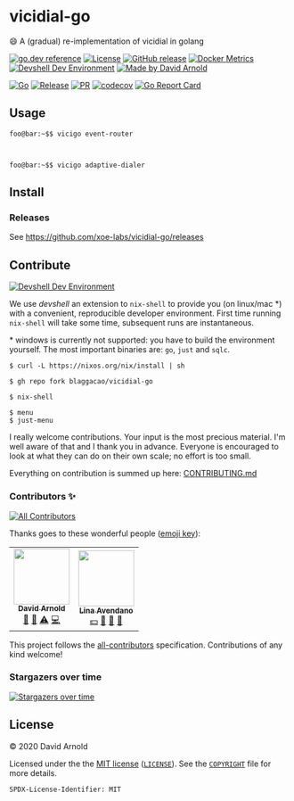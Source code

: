 # vicidial-go

:smile: A (gradual) re-implementation of vicidial in golang

[![go.dev reference](https://img.shields.io/badge/go.dev-reference-007d9c?logo=go&logoColor=white)](https://pkg.go.dev/blaggacao/vicidial-go)
[![License](https://img.shields.io/badge/license-MIT-%2397ca00.svg)](https://github.com/xoe-labs/vicidial-go/blob/master/COPYRIGHT)
[![GitHub release](https://img.shields.io/github/release/blaggacao/vicidial-go.svg)](https://github.com/xoe-labs/vicidial-go/releases)
[![Docker Metrics](https://images.microbadger.com/badges/image/blaggacao/vicidial-go.svg)](https://microbadger.com/images/blaggacao/vicidial-go)
[![Devshell Dev Environment](https://img.shields.io/badge/nix-devshell-blue?logo=NixOS&labelColor=ccc)](github.com/numtide/devshell)
[![Made by David Arnold](https://img.shields.io/badge/made%20by-David%20Arnold-blue.svg?style=flat)](https://github.com/blaggacao)

[![Go](https://github.com/xoe-labs/vicidial-go/workflows/Go/badge.svg)](https://github.com/xoe-labs/vicidial-go/actions?query=workflow%3AGo)
[![Release](https://github.com/xoe-labs/vicidial-go/workflows/Release/badge.svg)](https://github.com/xoe-labs/vicidial-go/actions?query=workflow%3ARelease)
[![PR](https://github.com/xoe-labs/vicidial-go/workflows/PR/badge.svg)](https://github.com/xoe-labs/vicidial-go/actions?query=workflow%3APR)
[![codecov](https://codecov.io/gh/blaggacao/vicidial-go/branch/master/graph/badge.svg)](https://codecov.io/gh/blaggacao/vicidial-go)
[![Go Report Card](https://goreportcard.com/badge/moul.io/golang-repo-template)](https://goreportcard.com/report/moul.io/golang-repo-template)
<!--
[![CodeFactor](https://www.codefactor.io/repository/github/blaggacao/vicidial-go/badge)](https://www.codefactor.io/repository/github/blaggacao/vicidial-go)
-->

## Usage

[embedmd]:# (.tmp/usage.txt console)
```console
foo@bar:~$$ vicigo event-router



foo@bar:~$$ vicigo adaptive-dialer
```

## Install

### Releases

See https://github.com/xoe-labs/vicidial-go/releases

## Contribute

[![Devshell Dev Environment](https://img.shields.io/badge/nix-devshell-blue?logo=NixOS&labelColor=ccc)](github.com/numtide/devshell)

We use _devshell_ an extension to `nix-shell` to provide you (on linux/mac \*) with a convenient, reproducible developer environment.
First time running `nix-shell` will take some time, subsequent runs are instantaneous.

\* windows is currently not supported: you have to build the environment yourself. The most important binaries are: `go`, `just` and `sqlc`.

```console
$ curl -L https://nixos.org/nix/install | sh

$ gh repo fork blaggacao/vicidial-go

$ nix-shell

$ menu
$ just-menu
```

I really welcome contributions.
Your input is the most precious material.
I'm well aware of that and I thank you in advance.
Everyone is encouraged to look at what they can do on their own scale;
no effort is too small.

Everything on contribution is summed up here: [CONTRIBUTING.md](./CONTRIBUTING.md)

### Contributors ✨

<!-- ALL-CONTRIBUTORS-BADGE:START - Do not remove or modify this section -->
[![All Contributors](https://img.shields.io/badge/all_contributors-2-orange.svg)](#contributors)
<!-- ALL-CONTRIBUTORS-BADGE:END -->

Thanks goes to these wonderful people ([emoji key](https://allcontributors.org/docs/en/emoji-key)):

<!-- ALL-CONTRIBUTORS-LIST:START - Do not remove or modify this section -->
<!-- prettier-ignore-start -->
<!-- markdownlint-disable -->
<table>
  <tr>
    <td align="center"><a href="https://github.com/blaggacao"><img src="https://avatars2.githubusercontent.com/u/7548295?v=4?s=100" width="100px;" alt=""/><br /><sub><b>David Arnold</b></sub></a><br /><a href="#maintenance-blaggacao" title="Maintenance">🚧</a> <a href="https://github.com/xoe-labs/vicidial-go/commits?author=blaggacao" title="Documentation">📖</a> <a href="https://github.com/xoe-labs/vicidial-go/commits?author=blaggacao" title="Tests">⚠️</a> <a href="https://github.com/xoe-labs/vicidial-go/commits?author=blaggacao" title="Code">💻</a></td>
    <td align="center"><a href="https://github.com/lina2358"><img src="https://avatars2.githubusercontent.com/u/31328370?s=460&v=4?s=100" width="100px;" alt=""/><br /><sub><b>Lina Avendano</b></sub></a><br /><a href="#financial-lina2358" title="Financial">💵</a> <a href="#business-lina2358" title="Business development">💼</a> <a href="#ideas-lina2358" title="Ideas, Planning, & Feedback">🤔</a> <a href="#projectManagement-lina2358" title="Project Management">📆</a></td>
  </tr>
</table>

<!-- markdownlint-restore -->
<!-- prettier-ignore-end -->

<!-- ALL-CONTRIBUTORS-LIST:END -->

This project follows the [all-contributors](https://github.com/all-contributors/all-contributors)
specification. Contributions of any kind welcome!

### Stargazers over time

[![Stargazers over time](https://starchart.cc/blaggacao/vicidial-go.svg)](https://starchart.cc/blaggacao/vicidial-go)

## License

© 2020 David Arnold

Licensed under the the [MIT license](https://opensource.org/licenses/MIT)
([`LICENSE`](LICENSE)).
See the [`COPYRIGHT`](COPYRIGHT) file for more details.

`SPDX-License-Identifier: MIT`
